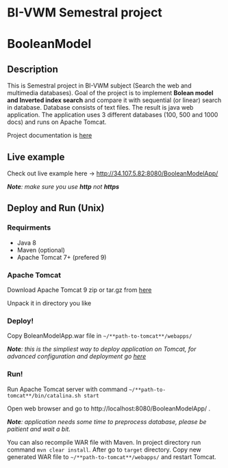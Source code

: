 # BI-VWM  Semestral project

# BooleanModel

## Description
This is Semestral project in BI-VWM subject (Search the web and multimedia databases).
Goal of the project is to implement **Bolean model and Inverted index search** and compare it with sequential (or linear) search in database. Database consists of text files.
The result is java web application. The application uses 3 different databases (100, 500 and 1000 docs) and runs on Apache Tomcat.

Project documentation is [here](https://github.com/Gallym/BooleanModel/blob/master/Documentation.pdf)

## Live example

Check out live example here -> http://34.107.5.82:8080/BooleanModelApp/ 

_**Note**: make sure you use **http** not **https**_

## Deploy and Run (Unix)

### Requirments 

* Java 8
* Maven (optional)
* Apache Tomcat 7+ (prefered 9)

### Apache Tomcat

Download Apache Tomcat 9 zip or tar.gz from [here](https://tomcat.apache.org/download-90.cgi)

Unpack it in directory you like

### Deploy!

Copy BoleanModelApp.war file in `~/**path-to-tomcat**/webapps/`

_**Note**: this is the simpliest way to deploy application on Tomcat, for advanced configuration and deployment go [here](https://tomcat.apache.org/tomcat-9.0-doc/deployer-howto.html)_

### Run! 

Run Apache Tomcat server with command `~/**path-to-tomcat**/bin/catalina.sh start`

Open web browser and go to http://localhost:8080/BooleanModelApp/ .

_**Note**: application needs some time to preprocess database, please be paitient and wait a bit._

You can also recompile WAR file with Maven. In project directory run command `mvn clear install`. After go to `target` directory. Copy new generated WAR file to `~/**path-to-tomcat**/webapps/` and restart Tomcat.
